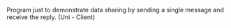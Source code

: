 Program just to demonstrate data sharing by sending a single message and receive the reply.
(Uni - Client)
